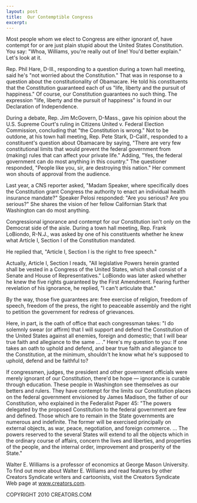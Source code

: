 ```yaml
---
layout: post
title:  Our Contemptible Congress 
excerpt:
---
```


Most people whom we elect to Congress are either ignorant of, have contempt for or are just plain stupid about the United States Constitution. You say: "Whoa, Williams, you're really out of line! You'd better explain." Let's look at it. 

Rep. Phil Hare, D-Ill., responding to a question during a town hall meeting, said he's "not worried about the Constitution." That was in response to a question about the constitutionality of Obamacare. He told his constituents that the Constitution guaranteed each of us "life, liberty and the pursuit of happiness." Of course, our Constitution guarantees no such thing. The expression "life, liberty and the pursuit of happiness" is found in our Declaration of Independence. 

During a debate, Rep. Jim McGovern, D-Mass., gave his opinion about the U.S. Supreme Court's ruling in Citizens United v. Federal Election Commission, concluding that "the Constitution is wrong." Not to be outdone, at his town hall meeting, Rep. Pete Stark, D-Calif., responded to a constituent's question about Obamacare by saying, "There are very few constitutional limits that would prevent the federal government from (making) rules that can affect your private life." Adding, "Yes, the federal government can do most anything in this country." The questioner responded, "People like you, sir, are destroying this nation." Her comment won shouts of approval from the audience. 

Last year, a CNS reporter asked, "Madam Speaker, where specifically does the Constitution grant Congress the authority to enact an individual health insurance mandate?" Speaker Pelosi responded: "Are you serious? Are you serious?" She shares the vision of her fellow Californian Stark that Washington can do most anything. 

Congressional ignorance and contempt for our Constitution isn't only on the Democrat side of the aisle. During a town hall meeting, Rep. Frank LoBiondo, R-N.J., was asked by one of his constituents whether he knew what Article I, Section I of the Constitution mandated.

 He replied that, "Article I, Section I is the right to free speech." 

Actually, Article I, Section I reads, "All legislative Powers herein granted shall be vested in a Congress of the United States, which shall consist of a Senate and House of Representatives." LoBiondo was later asked whether he knew the five rights guaranteed by the First Amendment. Fearing further revelation of his ignorance, he replied, "I can't articulate that." 

By the way, those five guarantees are: free exercise of religion, freedom of speech, freedom of the press, the right to peaceable assembly and the right to petition the government for redress of grievances. 

Here, in part, is the oath of office that each congressman takes: "I do solemnly swear (or affirm) that I will support and defend the Constitution of the United States against all enemies, foreign and domestic; that I will bear true faith and allegiance to the same ... ." Here's my question to you: If one takes an oath to uphold and defend, and bear true faith and allegiance to the Constitution, at the minimum, shouldn't he know what he's supposed to uphold, defend and be faithful to? 

If congressmen, judges, the president and other government officials were merely ignorant of our Constitution, there'd be hope — ignorance is curable through education. These people in Washington see themselves as our betters and rulers. They have contempt for the limits our Constitution places on the federal government envisioned by James Madison, the father of our Constitution, who explained in the Federalist Paper 45: "The powers delegated by the proposed Constitution to the federal government are few and defined. Those which are to remain in the State governments are numerous and indefinite. The former will be exercised principally on external objects, as war, peace, negotiation, and foreign commerce. ... The powers reserved to the several States will extend to all the objects which in the ordinary course of affairs, concern the lives and liberties, and properties of the people, and the internal order, improvement and prosperity of the State." 

Walter E. Williams is a professor of economics at George Mason University. To find out more about Walter E. Williams and read features by other Creators Syndicate writers and cartoonists, visit the Creators Syndicate Web page at www.creators.com. 

COPYRIGHT 2010 CREATORS.COM
